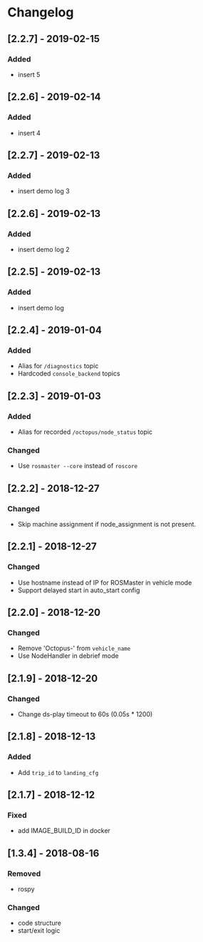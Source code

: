 # Changelog

## [2.2.7] - 2019-02-15
### Added
- insert 5

## [2.2.6] - 2019-02-14

### Added

- insert 4

## [2.2.7] - 2019-02-13

### Added

- insert demo log 3

## [2.2.6] - 2019-02-13

### Added

- insert demo log 2

## [2.2.5] - 2019-02-13

### Added
- insert demo log

## [2.2.4] - 2019-01-04

### Added

- Alias for `/diagnostics` topic
- Hardcoded `console_backend` topics

## [2.2.3] - 2019-01-03

### Added

- Alias for recorded `/octopus/node_status` topic

### Changed

- Use `rosmaster --core` instead of `roscore`

## [2.2.2] - 2018-12-27

### Changed

- Skip machine assignment if node_assignment is not present.

## [2.2.1] - 2018-12-27

### Changed

- Use hostname instead of IP for ROSMaster in vehicle mode
- Support delayed start in auto_start config

## [2.2.0] - 2018-12-20

### Changed

- Remove 'Octopus-' from `vehicle_name`
- Use NodeHandler in debrief mode

## [2.1.9] - 2018-12-20

### Changed

- Change ds-play timeout to 60s (0.05s * 1200)

## [2.1.8] - 2018-12-13

### Added

- Add `trip_id` to `landing_cfg`

## [2.1.7] - 2018-12-12

### Fixed

- add IMAGE_BUILD_ID in docker

## [1.3.4] - 2018-08-16

### Removed
- rospy

### Changed
- code structure
- start/exit logic

